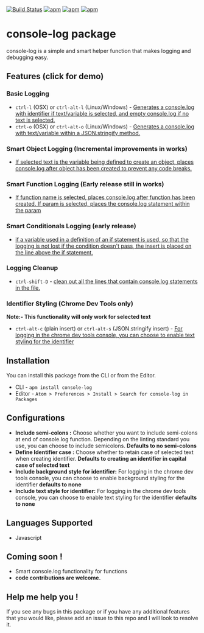 [![Build Status](https://travis-ci.org/vishysank/console-log-atom.svg?branch=master&style=flat-square)](https://travis-ci.org/vishysank/console-log-atom)
[![apm](https://img.shields.io/apm/l/console-log.svg?style=flat-square)](https://atom.io/packages/console-log)
[![apm](https://img.shields.io/apm/v/console-log.svg?style=flat-square)](https://atom.io/packages/console-log)
[![apm](https://img.shields.io/apm/dm/console-log.svg?style=flat-square)](https://atom.io/packages/console-log)
# console-log package

console-log is a simple  and smart helper function that makes logging and debugging easy.

## Features (click for demo)
### Basic Logging
* ```ctrl-l``` (OSX) or ```ctrl-alt-l``` (Linux/Windows) - [Generates a console.log with identifier if text/variable is selected, and empty console.log if no text is selected.](https://raw.githubusercontent.com/vishysank/console-log-atom/master/assets/console-log-demo.gif)
* ```ctrl-o``` (OSX) or ```ctrl-alt-o``` (Linux/Windows) - [Generates a console.log with text/variable within a JSON.stringify method.](https://raw.githubusercontent.com/vishysank/console-log-atom/master/assets/console-log-stringify-demo.gif)

### Smart Object Logging (Incremental improvements in works)
* [If selected text is the variable being defined to create an object, places console.log after object has been created to prevent any code breaks.](https://raw.githubusercontent.com/vishysank/console-log-atom/master/assets/console-log-object-demo.gif)

### Smart Function Logging (Early release still in works)
* [If function name is selected, places console.log after function has been created. If param is selected, places the console.log statement within the param](https://raw.githubusercontent.com/vishysank/console-log-atom/master/assets/console-log-function-demo.gif)

### Smart Conditionals Logging (early release)
* [if a variable used in a definition of an if statement is used, so that the logging is not lost if the condition doesn't pass, the insert is placed on the line above the if statement.](https://raw.githubusercontent.com/vishysank/console-log-atom/master/assets/console-log-conditional-demo.gif)

### Logging Cleanup
* ```ctrl-shift-D``` - [clean out all the lines that contain console.log statements in the file.](https://raw.githubusercontent.com/vishysank/console-log-atom/master/assets/deconsoler-demo.gif)

### Identifier Styling (Chrome Dev Tools only)
**Note:- This functionality will only work for selected text**
* ```ctrl-alt-c``` (plain insert) or ```ctrl-alt-s``` (JSON.stringify insert) - [For logging in the chrome dev tools console, you can choose to enable text styling for the identifier](https://raw.githubusercontent.com/vishysank/console-log-atom/master/assets/styling-demo.png)

## Installation
You can install this package from the CLI or from the Editor.
* CLI - ```apm install console-log```
* Editor - ```Atom > Preferences > Install > Search for console-log in Packages```

## Configurations

* **Include semi-colons :** Choose whether you want to include semi-colons at end of console.log function. Depending on the linting standard you use, you can choose to include semicolons. **Defaults to no semi-colons**
* **Define Identifier case :** Choose whether to retain case of selected text when creating identifier. **Defaults to creating an identifier in capital case of selected text**
* **Include background style for identifier:** For logging in the chrome dev tools console, you can choose to enable background styling for the identifier **defaults to none**
* **Include text style for identifier:** For logging in the chrome dev tools console, you can choose to enable text styling for the identifier **defaults to none**

## Languages Supported
* Javascript

## Coming soon !
* Smart console.log functionality for functions
* **code contributions are welcome.**

## Help me help you !

If you see any bugs in this package or if you have any additional features that you would like, please add an issue to this repo and I will look to resolve it.

